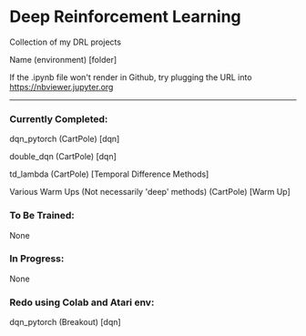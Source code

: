 # Deep Reinforcement Learning
Collection of my DRL projects

Name (environment) [folder]

If the .ipynb file won't render in Github, try plugging the URL into https://nbviewer.jupyter.org

---

### Currently Completed:

dqn_pytorch (CartPole) [dqn]

double_dqn (CartPole) [dqn]

td_lambda (CartPole) [Temporal Difference Methods]

Various Warm Ups (Not necessarily 'deep' methods) (CartPole) [Warm Up]

### To Be Trained:

None

### In Progress:

None

### Redo using Colab and Atari env:

dqn_pytorch (Breakout) [dqn]
